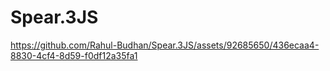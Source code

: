 # Spear.3JS



https://github.com/Rahul-Budhan/Spear.3JS/assets/92685650/436ecaa4-8830-4cf4-8d59-f0df12a35fa1

